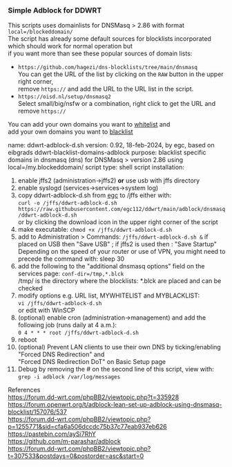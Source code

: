 ### Simple Adblock for DDWRT 

This scripts uses domainlists for DNSMasq > 2.86 with format `local=/blockeddomain/`  
The script has already some default sources for blocklists incorporated which should work for normal operation but  
if you want more than see these popular sources of domain lists:  
- `https://github.com/hagezi/dns-blocklists/tree/main/dnsmasq`  
	You can get the URL of the list by clicking on the `RAW` button in the upper right corner,  
	remove `https://` and add the URL to the URL list in the script.  
- `https://oisd.nl/setup/dnsmasq2`  
 	Select small/big/nsfw or a combination, right click to get the URL and remove `https://`  

You can add your own domains you want to [whitelist](https://en.wikipedia.org/wiki/Whitelist) and  
add your own domains you want to [blacklist](https://en.wikipedia.org/wiki/Blacklisting)

name: ddwrt-adblock-d.sh
version: 0.92, 18-feb-2024, by egc, based on eibgrads ddwrt-blacklist-domains-adblock
purpose: blacklist specific domains in dnsmasq (dns) for DNSMasq > version 2.86 using local=/my.blockeddomain/
script type: shell script
installation:
1. enable jffs2 (administration->jffs2) **or** use usb with jffs directory
2. enable syslogd (services->services->system log)
3. copy ddwrt-adblock-d.sh from [egc](https://github.com/egc112/ddwrt/tree/main/adblock/dnsmasq) to /jffs either with:  
   `curl -o /jffs/ddwrt-adblock-d.sh https://raw.githubusercontent.com/egc112/ddwrt/main/adblock/dnsmasq/ddwrt-adblock-d.sh`  
   or by clicking the download icon in the upper right corner of the script  
4. make executable: `chmod +x /jffs/ddwrt-adblock-d.sh`
5. add to Administration  > Commands: 
     `/jffs/ddwrt-adblock-d.sh &` 
     if placed on USB then "Save USB" ; if jffs2 is used then : "Save Startup"
     Depending on the speed of your router or use of VPN, you might need to precede the command with: sleep 30
6. add the following to the "additional dnsmasq options" field on the
    services page:
    `conf-dir=/tmp,*.blck`  
    /tmp/ is the directory where the blocklists: *.blck are placed and can be checked
7. modify options e.g. URL list, MYWHITELIST and MYBLACKLIST:  
    `vi /jffs/ddwrt-adblock-d.sh`  
    or edit with WinSCP  
8. (optional) enable cron (administration->management) and add the
    following job (runs daily at 4 a.m.):  
    `0 4 * * * root /jffs/ddwrt-adblock-d.sh`
9. reboot
10. (optional) Prevent LAN clients to use their own DNS by ticking/enabling "Forced DNS Redirection" and  
    "Forced DNS Redirection DoT" on Basic Setup page
11. Debug by removing the # on the second line of this script, view with: `grep -i adblock /var/log/messages`  
  
  
References  
https://forum.dd-wrt.com/phpBB2/viewtopic.php?t=335928  
https://forum.openwrt.org/t/adblock-lean-set-up-adblock-using-dnsmasq-blocklist/157076/537  
https://forum.dd-wrt.com/phpBB2/viewtopic.php?p=1255771&sid=cfa6a506dccdc75b37c77eab937eb626  
https://pastebin.com/aySi7RhY  
https://github.com/m-parashar/adblock  
https://forum.dd-wrt.com/phpBB2/viewtopic.php?t=307533&postdays=0&postorder=asc&start=0  

